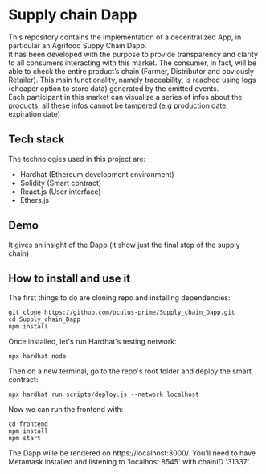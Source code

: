 # Supply chain Dapp
This repository contains the implementation of a decentralized App, in particular an Agrifood Suppy Chain Dapp. <br/>
It has been developed with the purpose to provide transparency and
clarity to all consumers interacting with this market. The consumer, in fact, will be able to check the
entire product’s  chain (Farmer, Distributor and obviously Retailer). This main functionality,
namely traceability, is reached using logs (cheaper option to store data) generated by the emitted
events. <br/>
Each participant in this market can visualize a series of infos about the products, all these infos cannot be tampered (e.g production date,
expiration date)

## Tech stack
The technologies used in this project are: <br/>
- Hardhat (Ethereum development environment) 
- Solidity (Smart contract)
- React.js (User interface)
- Ethers.js

## Demo
It gives an insight of the Dapp (it show just the final step of the supply chain)





## How to install and use it
The first things to do are cloning repo and installing dependencies: <br/>
```
git clone https://github.com/oculus-prime/Supply_chain_Dapp.git
cd Supply_chain_Dapp
npm install
```
Once installed, let's run Hardhat's testing network:<br/>
```
npx hardhat node
```
Then on a new terminal, go to the repo's root folder and deploy the smart contract: <br/>
```
npx hardhat run scripts/deploy.js --network localhost
```
Now we can run the frontend with: <br/>
```
cd frontend
npm install
npm start
```
The Dapp wille be rendered on https://localhost:3000/. You'll need to have Metamask installed and listening to 'localhost 8545'
with chainID '31337'.
